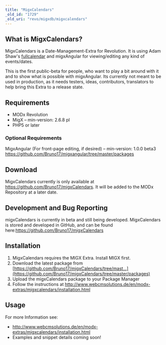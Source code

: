 ```yaml
---
title: "MigxCalendars"
_old_id: "1729"
_old_uri: "revo/migxdb/migxcalendars"
---
```


## What is MigxCalendars?

MigxCalendars is a Date-Management-Extra for Revolution. It is using Adam Shaw's [fullcalendar](http://arshaw.com/fullcalendar/) and migxAngular for viewing/editing any kind of events/dates.

This is the first public-beta for people, who want to play a bit around with it and to show what is possible with migxAngular.
Its currently not meant to be used in production, as it needs testers, ideas, contributors, translators to help bring this Extra to a release state.

## Requirements

- MODx Revolution
- MigX – min-version: 2.6.8 pl
- PHP5 or later

### Optional Requirements

MigxAngular (For front-page editing, if desired) – min-version: 1.0.0 beta3 <https://github.com/Bruno17/migxangular/tree/master/packages>

## Download

MigxCalendars currently is only available at <https://github.com/Bruno17/migxCalendars>. It will be added to the MODx Repository at a later date.

## Development and Bug Reporting

migxCalendars is currently in beta and still being developed. MigxCalendars is stored and developed in GitHub, and can be found here:<https://github.com/Bruno17/migxCalendars>[](https://github.com/Bruno17/migx)

## Installation

1. MigxCalendars requires the MIGX Extra. Install MIGX first.
2. Download the latest package from [https://github.com/Bruno17/migxCalendars/tree/mast...](https://github.com/Bruno17/migxCalendars/tree/master/packages)
3. Upload the migxCalendars package to your Package Manager
4. Follow the instructions at <http://www.webcmsolutions.de/en/modx-extras/migxcalendars/installation.html>

[](https://github.com/Bruno17/migxCalendars/tree/master/packages)

## Usage

For more Information see:

- <http://www.webcmsolutions.de/en/modx-extras/migxcalendars/installation.html>
- Examples and snippet details coming soon!
